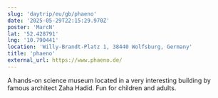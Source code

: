 ```yaml
---
slug: 'daytrip/eu/gb/phaeno'
date: '2025-05-29T22:15:29.970Z'
poster: 'MarcN'
lat: '52.428791'
lng: '10.790441'
location: 'Willy-Brandt-Platz 1, 38440 Wolfsburg, Germany'
title: 'phaeno'
external_url: https://www.phaeno.de/
---
```

A hands-on science museum located in a very interesting building by famous architect Zaha Hadid. Fun for children and adults. 